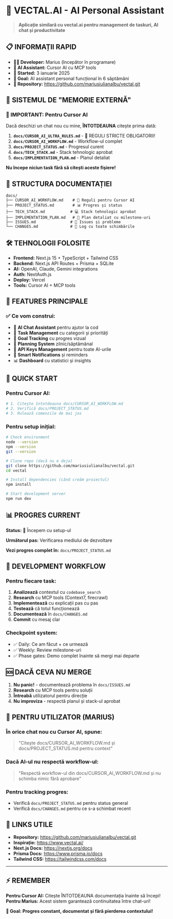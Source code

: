# 🚀 VECTAL.AI - AI Personal Assistant

> **Aplicație similară cu vectal.ai pentru management de taskuri, AI chat și productivitate**

## 📋 INFORMAȚII RAPID

- **👨‍💻 Developer:** Marius (începător în programare)
- **🤖 AI Assistant:** Cursor AI cu MCP tools
- **📅 Started:** 3 ianuarie 2025
- **🎯 Goal:** AI assistant personal funcțional în 6 săptămâni
- **🔗 Repository:** https://github.com/mariusiulianalbu/vectal.git

## 🧠 SISTEMUL DE "MEMORIE EXTERNĂ"

### 🔴 IMPORTANT: Pentru Cursor AI
Dacă deschizi un chat nou cu mine, **ÎNTOTDEAUNA** citește prima dată:

1. **`docs/CURSOR_AI_ULTRA_RULES.md`** - 🚨 REGULI STRICTE OBLIGATORII!
2. **`docs/CURSOR_AI_WORKFLOW.md`** - Workflow-ul complet
3. **`docs/PROJECT_STATUS.md`** - Progresul curent
4. **`docs/TECH_STACK.md`** - Stack tehnologic aprobat
5. **`docs/IMPLEMENTATION_PLAN.md`** - Planul detaliat

**Nu începe niciun task fără să citești aceste fișiere!**

## 📁 STRUCTURA DOCUMENTAȚIEI

```
docs/
├── CURSOR_AI_WORKFLOW.md    # 🤖 Reguli pentru Cursor AI
├── PROJECT_STATUS.md        # 📊 Progres și status
├── TECH_STACK.md           # 💻 Stack tehnologic aprobat
├── IMPLEMENTATION_PLAN.md   # 🚀 Plan detaliat cu milestone-uri
├── ISSUES.md               # 🐛 Issues și probleme
└── CHANGES.md              # 📝 Log cu toate schimbările
```

## 🛠️ TEHNOLOGII FOLOSITE

- **Frontend:** Next.js 15 + TypeScript + Tailwind CSS
- **Backend:** Next.js API Routes + Prisma + SQLite
- **AI:** OpenAI, Claude, Gemini integrations  
- **Auth:** NextAuth.js
- **Deploy:** Vercel
- **Tools:** Cursor AI + MCP tools

## 🎯 FEATURES PRINCIPALE

### ✅ Ce vom construi:
- 🤖 **AI Chat Assistant** pentru ajutor la cod
- 📝 **Task Management** cu categorii și priorități
- 🎯 **Goal Tracking** cu progres vizual
- 📅 **Planning System** zilnic/săptămânal
- 🔑 **API Keys Management** pentru toate AI-urile
- 🔔 **Smart Notifications** și reminders
- 📊 **Dashboard** cu statistici și insights

## 🚀 QUICK START

### Pentru Cursor AI:
```bash
# 1. Citește întotdeauna docs/CURSOR_AI_WORKFLOW.md
# 2. Verifică docs/PROJECT_STATUS.md
# 3. Rulează comenzile de mai jos
```

### Pentru setup inițial:
```bash
# Check environment
node --version
npm --version
git --version

# Clone repo (dacă nu e deja)  
git clone https://github.com/mariusiulianalbu/vectal.git
cd vectal

# Install dependencies (când creăm proiectul)
npm install

# Start development server
npm run dev
```

## 📊 PROGRES CURRENT

**Status:** 🔴 Începem cu setup-ul

**Următorul pas:** Verificarea mediului de dezvoltare

**Vezi progres complet în:** `docs/PROJECT_STATUS.md`

## 🔧 DEVELOPMENT WORKFLOW

### Pentru fiecare task:
1. **Analizează** contextul cu `codebase_search`
2. **Research** cu MCP tools (Context7, firecrawl)
3. **Implementează** cu explicații pas cu pas
4. **Testează** că totul funcționează
5. **Documentează** în `docs/CHANGES.md`
6. **Commit** cu mesaj clar

### Checkpoint system:
- ✅ Daily: Ce am făcut + ce urmează
- ✅ Weekly: Review milestone-uri
- ✅ Phase gates: Demo complet înainte să mergi mai departe

## 🆘 DACĂ CEVA NU MERGE

1. **Nu panic!** - documentează problema în `docs/ISSUES.md`
2. **Research** cu MCP tools pentru soluții
3. **Întreabă** utilizatorul pentru direcție
4. **Nu improviza** - respectă planul și stack-ul aprobat

## 📖 PENTRU UTILIZATOR (MARIUS)

### În orice chat nou cu Cursor AI, spune:
> "Citește docs/CURSOR_AI_WORKFLOW.md și docs/PROJECT_STATUS.md pentru context"

### Dacă AI-ul nu respectă workflow-ul:
> "Respectă workflow-ul din docs/CURSOR_AI_WORKFLOW.md și nu schimba nimic fără aprobare"

### Pentru tracking progres:
- Verifică `docs/PROJECT_STATUS.md` pentru status general
- Verifică `docs/CHANGES.md` pentru ce s-a schimbat recent

## 🔗 LINKS UTILE

- **Repository:** https://github.com/mariusiulianalbu/vectal.git
- **Inspirație:** https://www.vectal.ai/
- **Next.js Docs:** https://nextjs.org/docs
- **Prisma Docs:** https://www.prisma.io/docs
- **Tailwind CSS:** https://tailwindcss.com/docs

---

## ⚡ REMEMBER

**Pentru Cursor AI:** Citește ÎNTOTDEAUNA documentația înainte să începi!  
**Pentru Marius:** Acest sistem garantează continuitatea între chat-uri!

**🎯 Goal: Progres constant, documentat și fără pierderea contextului!** 